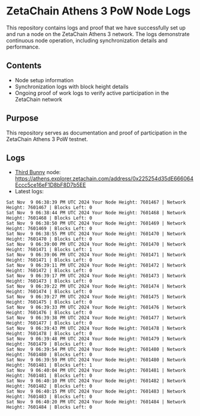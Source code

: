 # ZetaChain Athens 3 PoW Node Logs
This repository contains logs and proof that we have successfully set up and run a node on the ZetaChain Athens 3 network. The logs demonstrate continuous node operation, including synchronization details and performance.

## Contents
- Node setup information
- Synchronization logs with block height details
- Ongoing proof of work logs to verify active participation in the ZetaChain network

## Purpose
This repository serves as documentation and proof of participation in the ZetaChain Athens 3 PoW testnet.

## Logs

- [Third Bunny](https://thirdbunny.xyz/) node: https://athens.explorer.zetachain.com/address/0x225254d35dE666064Eccc5ce16eF1D8bF8D7b5EE
- Latest logs:
```
Sat Nov  9 06:38:39 PM UTC 2024 Your Node Height: 7601467 | Network Height: 7601467 | Blocks Left: 0
Sat Nov  9 06:38:44 PM UTC 2024 Your Node Height: 7601468 | Network Height: 7601468 | Blocks Left: 0
Sat Nov  9 06:38:50 PM UTC 2024 Your Node Height: 7601469 | Network Height: 7601469 | Blocks Left: 0
Sat Nov  9 06:38:55 PM UTC 2024 Your Node Height: 7601470 | Network Height: 7601470 | Blocks Left: 0
Sat Nov  9 06:39:00 PM UTC 2024 Your Node Height: 7601470 | Network Height: 7601471 | Blocks Left: 1
Sat Nov  9 06:39:06 PM UTC 2024 Your Node Height: 7601471 | Network Height: 7601471 | Blocks Left: 0
Sat Nov  9 06:39:11 PM UTC 2024 Your Node Height: 7601472 | Network Height: 7601472 | Blocks Left: 0
Sat Nov  9 06:39:17 PM UTC 2024 Your Node Height: 7601473 | Network Height: 7601473 | Blocks Left: 0
Sat Nov  9 06:39:22 PM UTC 2024 Your Node Height: 7601474 | Network Height: 7601474 | Blocks Left: 0
Sat Nov  9 06:39:27 PM UTC 2024 Your Node Height: 7601475 | Network Height: 7601475 | Blocks Left: 0
Sat Nov  9 06:39:33 PM UTC 2024 Your Node Height: 7601476 | Network Height: 7601476 | Blocks Left: 0
Sat Nov  9 06:39:38 PM UTC 2024 Your Node Height: 7601477 | Network Height: 7601477 | Blocks Left: 0
Sat Nov  9 06:39:43 PM UTC 2024 Your Node Height: 7601478 | Network Height: 7601478 | Blocks Left: 0
Sat Nov  9 06:39:48 PM UTC 2024 Your Node Height: 7601479 | Network Height: 7601479 | Blocks Left: 0
Sat Nov  9 06:39:54 PM UTC 2024 Your Node Height: 7601480 | Network Height: 7601480 | Blocks Left: 0
Sat Nov  9 06:39:59 PM UTC 2024 Your Node Height: 7601480 | Network Height: 7601481 | Blocks Left: 1
Sat Nov  9 06:40:04 PM UTC 2024 Your Node Height: 7601481 | Network Height: 7601481 | Blocks Left: 0
Sat Nov  9 06:40:10 PM UTC 2024 Your Node Height: 7601482 | Network Height: 7601482 | Blocks Left: 0
Sat Nov  9 06:40:15 PM UTC 2024 Your Node Height: 7601483 | Network Height: 7601483 | Blocks Left: 0
Sat Nov  9 06:40:20 PM UTC 2024 Your Node Height: 7601484 | Network Height: 7601484 | Blocks Left: 0
```
